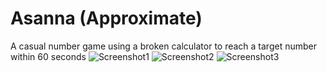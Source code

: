 # Asanna (Approximate)
A casual number game using a broken calculator to reach a target number within 60 seconds
![Screenshot1](https://bin-san.github.io/Asanna/screenshots/ss1.png)
![Screenshot2](https://bin-san.github.io/Asanna/screenshots/ss3.png)
![Screenshot3](https://bin-san.github.io/Asanna/screenshots/ss3.png)
